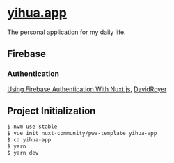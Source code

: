 # [yihua.app](https://yihua.app/)

The personal application for my daily life.

## Firebase

### Authentication

[Using Firebase Authentication With Nuxt.js](https://www.davidroyer.me/blog/using-firebase-authentication-with-nuxtjs), [DavidRoyer](https://www.davidroyer.me/)

## Project Initialization

``` bash
$ nvm use stable
$ vue init nuxt-community/pwa-template yihua-app
$ cd yihua-app
$ yarn
$ yarn dev
```